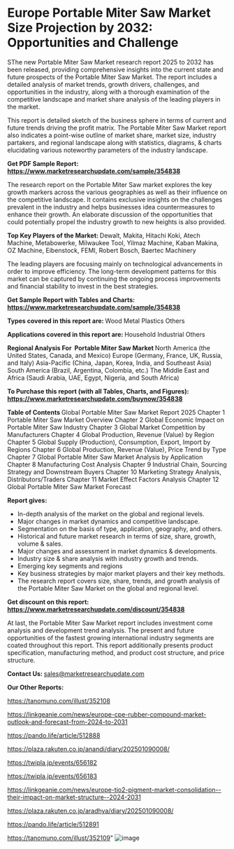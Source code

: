 # Europe Portable Miter Saw Market Size Projection by 2032: Opportunities and Challenge

SThe new Portable Miter Saw Market research report 2025 to 2032 has been released, providing comprehensive insights into the current state and future prospects of the Portable Miter Saw Market. The report includes a detailed analysis of market trends, growth drivers, challenges, and opportunities in the industry, along with a thorough examination of the competitive landscape and market share analysis of the leading players in the market.

This report is detailed sketch of the business sphere in terms of current and future trends driving the profit matrix. The Portable Miter Saw Market report also indicates a point-wise outline of market share, market size, industry partakers, and regional landscape along with statistics, diagrams, &amp; charts elucidating various noteworthy parameters of the industry landscape.

<strong><b>Get PDF Sample Report: <a href=https://www.marketresearchupdate.com/sample/354838>https://www.marketresearchupdate.com/sample/354838</a></b></strong>

The research report on the Portable Miter Saw market explores the key growth markers across the various geographies as well as their influence on the competitive landscape. It contains exclusive insights on the challenges prevalent in the industry and helps businesses idea countermeasures to enhance their growth. An elaborate discussion of the opportunities that could potentially propel the industry growth to new heights is also provided.

<strong><b>Top Key Players of the Market:
</b></strong>Dewalt, Makita, Hitachi Koki, Atech Machine, Metabowerke, Milwaukee Tool, Yilmaz Machine, Kaban Makina, OZ Machine, Eibenstock, FEMI, Robert Bosch, Baertec Machinery<strong><b>
</b></strong>

The leading players are focusing mainly on technological advancements in order to improve efficiency. The long-term development patterns for this market can be captured by continuing the ongoing process improvements and financial stability to invest in the best strategies.

<strong><b>Get Sample Report with Tables and Charts: <a href=https://www.marketresearchupdate.com/sample/354838>https://www.marketresearchupdate.com/sample/354838</a></b></strong>

<strong><b>Types covered in this report are:
</b></strong>Wood
Metal
Plastics
Others<strong><b>
</b></strong>

<strong><b>Applications covered in this report are:
</b></strong>Household
Industrial
Others<strong><b>
</b></strong>

<strong><b>Regional Analysis For  Portable Miter Saw Market</b></strong><strong><b>
</b></strong>North America (the United States, Canada, and Mexico)
Europe (Germany, France, UK, Russia, and Italy)
Asia-Pacific (China, Japan, Korea, India, and Southeast Asia)
South America (Brazil, Argentina, Colombia, etc.)
The Middle East and Africa (Saudi Arabia, UAE, Egypt, Nigeria, and South Africa)

<strong><b>To Purchase this report (with all Tables, Charts, and Figures): <a href=https://www.marketresearchupdate.com/buynow/354838>https://www.marketresearchupdate.com/buynow/354838</a></b></strong>

<strong><b>Table of Contents</b></strong><strong><b>
</b></strong>Global Portable Miter Saw Market Report 2025
Chapter 1 Portable Miter Saw Market Overview
Chapter 2 Global Economic Impact on Portable Miter Saw Industry
Chapter 3 Global Market Competition by Manufacturers
Chapter 4 Global Production, Revenue (Value) by Region
Chapter 5 Global Supply (Production), Consumption, Export, Import by Regions
Chapter 6 Global Production, Revenue (Value), Price Trend by Type
Chapter 7 Global Portable Miter Saw Market Analysis by Application
Chapter 8 Manufacturing Cost Analysis
Chapter 9 Industrial Chain, Sourcing Strategy and Downstream Buyers
Chapter 10 Marketing Strategy Analysis, Distributors/Traders
Chapter 11 Market Effect Factors Analysis
Chapter 12 Global Portable Miter Saw Market Forecast

<strong><b>Report gives:</b></strong>

- In-depth analysis of the market on the global and regional levels.
- Major changes in market dynamics and competitive landscape.
- Segmentation on the basis of type, application, geography, and others.
- Historical and future market research in terms of size, share, growth, volume &amp; sales.
- Major changes and assessment in market dynamics &amp; developments.
- Industry size &amp; share analysis with industry growth and trends.
- Emerging key segments and regions
- Key business strategies by major market players and their key methods.
- The research report covers size, share, trends, and growth analysis of the Portable Miter Saw Market on the global and regional level.

<strong><b>Get discount on this report: <a href=https://www.marketresearchupdate.com/discount/354838>https://www.marketresearchupdate.com/discount/354838</a></b></strong>

At last, the Portable Miter Saw Market report includes investment come analysis and development trend analysis. The present and future opportunities of the fastest growing international industry segments are coated throughout this report. This report additionally presents product specification, manufacturing method, and product cost structure, and price structure.

<strong><b>Contact Us:
</b></strong>sales@marketresearchupdate.com

<strong>Our Other Reports:</strong>

<a href=https://tanomuno.com/illust/352108>https://tanomuno.com/illust/352108</a>

<a href=https://linkgeanie.com/news/europe-cpe-rubber-compound-market-outlook-and-forecast-from-2024-to-2031>https://linkgeanie.com/news/europe-cpe-rubber-compound-market-outlook-and-forecast-from-2024-to-2031</a>

<a href=https://pando.life/article/512888>https://pando.life/article/512888</a>

<a href=https://plaza.rakuten.co.jp/anandi/diary/202501090008/>https://plaza.rakuten.co.jp/anandi/diary/202501090008/</a>

<a href=https://twipla.jp/events/656182>https://twipla.jp/events/656182</a>

<a href=https://twipla.jp/events/656183>https://twipla.jp/events/656183</a>

<a href=https://linkgeanie.com/news/europe-tio2-pigment-market-consolidation--their-impact-on-market-structure--2024-2031>https://linkgeanie.com/news/europe-tio2-pigment-market-consolidation--their-impact-on-market-structure--2024-2031</a>

<a href=https://plaza.rakuten.co.jp/aradhya/diary/202501090008/>https://plaza.rakuten.co.jp/aradhya/diary/202501090008/</a>

<a href=https://pando.life/article/512891>https://pando.life/article/512891</a>

<a href=https://tanomuno.com/illust/352109>https://tanomuno.com/illust/352109</a>"
![image](https://github.com/user-attachments/assets/40d7f3f0-a642-474c-8def-c53d6cf5f0c5)
